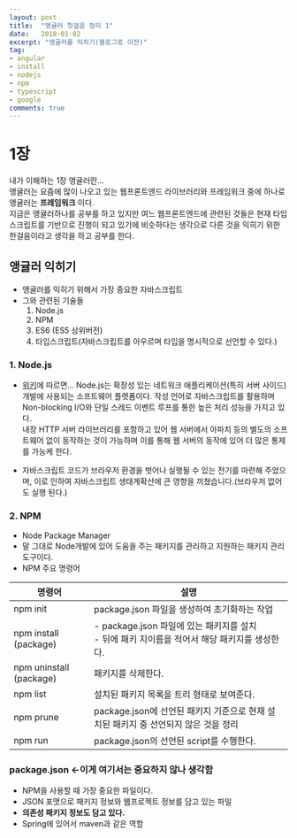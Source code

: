 ```yaml
---
layout: post
title:  "앵귤러 첫걸음 정리 1"
date:   2018-01-02
excerpt: "앵귤러를 익히기(블로그로 이전)"
tag:
- angular
- install
- nodejs
- npm
- typescript
- google
comments: true
---
```


**1장**
===

내가 이해하는 1장 앵귤러란...<br> 앵귤러는 요즘에 많이 나오고 있는 웹프론트엔드 라이브러리와 프레임워크 중에 하나로 앵귤러는 **프레임워크** 이다. <br> 지금은 앵귤러하나를 공부를 하고 있지만 여느 웹프론트엔드에 관련된 것들은 현재 타입스크립트를 기반으로 진행이 되고 있기에 비슷하다는 생각으로 다른 것을 익히기 위한 한걸음이라고 생각을 하고 공부를 한다.

## 앵귤러 익히기
 - 앵귤러를 익히기 위해서 가장 중요한 자바스크립트
 - 그와 관련된 기술들
    1. Node.js
    2. NPM
    3. ES6 (ES5 상위버전)
    4. 타입스크립트(자바스크립트를 아우르며 타입을 명시적으로 선언할 수 있다.)

### 1. Node.js
 - [위키](https://ko.wikipedia.org/wiki/Node.js)에 따르면...
Node.js는 확장성 있는 네트워크 애플리케이션(특히 서버 사이드) 개발에 사용되는 소프트웨어 플랫폼이다. 작성 언어로 자바스크립트를 활용하며 Non-blocking I/O와 단일 스레드 이벤트 루프를 통한 높은 처리 성능을 가지고 있다.<br>
내장 HTTP 서버 라이브러리를 포함하고 있어 웹 서버에서 아파치 등의 별도의 소프트웨어 없이 동작하는 것이 가능하며 이를 통해 웹 서버의 동작에 있어 더 많은 통제를 가능케 한다.

 - 자바스크립트 코드가 브라우저 환경을 벗어나 실행될 수 있는 전기를 마련해 주었으며, 이로 인하여 자바스크립트 생태계확산에 큰 영향을 끼쳤습니다.(브라우저 없어도 실행 된다.)

### 2. NPM
 - Node Package Manager
 - 말 그대로 Node개발에 있어 도움을 주는 패키지를 관리하고 지원하는 패키지 관리 도구이다.
 - NPM 주요 명령어

| 명령어 | 설명 |
|-|-|
|npm init|package.json 파일을 생성하여 초기화하는 작업|
|npm install (package)| - package.json 파일에 있는 패키지를 설치 <br> - 뒤에 패키 지이름을 적어서 해당 패키지를 생성한다.|
|npm uninstall (package)| 패키지를 삭제한다. |
|npm list| 설치된 패키지 목록을 트리 형태로 보여준다. |
|npm prune| package.json에 선언된 패키지 기준으로 현재 설치된 패키지 중 선언되지 않은 것을 정리
|npm run| package.json의 선언된 script를 수행한다.|


### **package.json** <-이게 여기서는 중요하지 않나 생각함
 - NPM을 사용할 때 가장 중요한 파일이다.
 - JSON 포맷으로 패키지 정보와 웹프로젝트 정보를 담고 있는 파일
 - **의존성 패키지 정보도 담고 있다.**
 - Spring에 있어서 maven과 같은 역할
